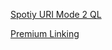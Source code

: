 [Spotiy URI Mode 2 QL](https://bit.ly/3HvZx1q)


[Premium Linking](https://spotify.app.link/?%243p=a_facebook&~ad_id={{ad.id}}&~ad_name={{ad.name}}&~ad_set_id={{adset.id}}&~ad_set_name={{adset.name}}&~campaign={{campaign.name}}&~campaign_id={{campaign.id}}&$android_deeplink_path=spotify:upsell:premium_in_app_destination&$fallback_url=https%3A%2F%2Fwww.spotify.com%2Fpremium%2F&utm_source=instagram_gb_targeted_accountsharers_adrecall&utm_medium=pr&utm_campaign=2022q1_music_na_musicmarketing_bts_na&utm_content=na_yes&~creative_name=ar_1000x250_leadform_article_yes_na_na)
